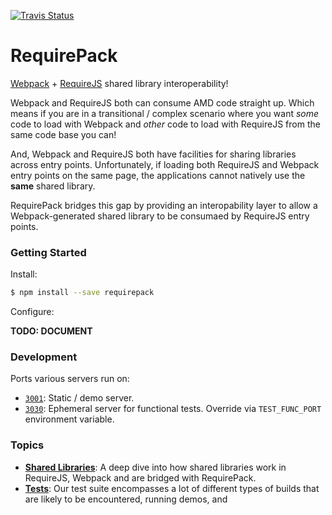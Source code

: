 [![Travis Status][trav_img]][trav_site]

RequirePack
===========

[Webpack][webpack] + [RequireJS][requirejs] shared library interoperability!

Webpack and RequireJS both can consume AMD code straight up. Which means if you
are in a transitional / complex scenario where you want _some_ code to load
with Webpack and _other_ code to load with RequireJS from the same code base
you can!

And, Webpack and RequireJS both have facilities for sharing libraries across
entry points. Unfortunately, if loading both RequireJS and Webpack entry points
on the same page, the applications cannot natively use the **same** shared
library.

RequirePack bridges this gap by providing an interopability layer to allow a
Webpack-generated shared library to be consumaed by RequireJS entry points.

### Getting Started

Install:

```sh
$ npm install --save requirepack
```

Configure:

**TODO: DOCUMENT**

### Development

Ports various servers run on:

* [`3001`](http://127.0.0.1:3001/): Static / demo server.
* [`3030`](http://127.0.0.1:3030/): Ephemeral server for functional tests.
  Override via `TEST_FUNC_PORT` environment variable.

### Topics

* **[Shared Libraries](docs/shared-libraries.md)**: A deep dive into how shared
  libraries work in RequireJS, Webpack and are bridged with RequirePack.
* **[Tests](docs/test.md)**: Our test suite encompasses a lot of different types
  of builds that are likely to be encountered, running demos, and


[webpack]: http://webpack.github.io/
[wp-dll]: https://github.com/webpack/webpack/tree/master/examples/dll
[wp-dll-user]: https://github.com/webpack/webpack/tree/master/examples/dll-user
[requirejs]: http://requirejs.org/
[rjs-exclude]: https://github.com/jrburke/r.js/blob/master/build/example.build.js#L388-L398
[trav_img]: https://api.travis-ci.org/FormidableLabs/requirepack.svg
[trav_site]: https://travis-ci.org/FormidableLabs/requirepack
